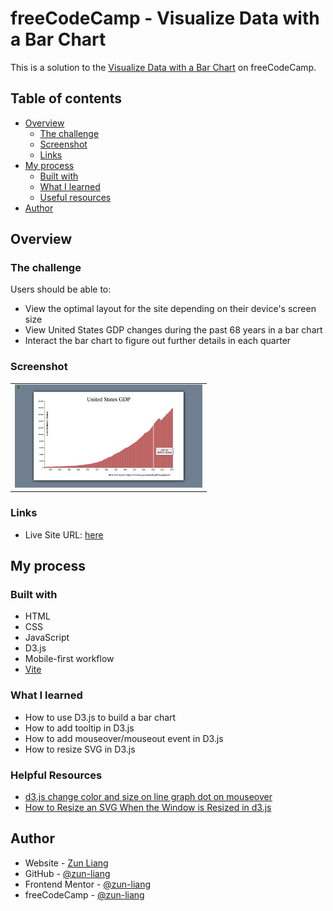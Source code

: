 # freeCodeCamp - Visualize Data with a Bar Chart

This is a solution to the [Visualize Data with a Bar Chart](https://www.freecodecamp.org/learn/data-visualization/data-visualization-projects/visualize-data-with-a-bar-chart) on freeCodeCamp.

## Table of contents

- [Overview](#overview)
  - [The challenge](#the-challenge)
  - [Screenshot](#screenshot)
  - [Links](#links)
- [My process](#my-process)
  - [Built with](#built-with)
  - [What I learned](#what-i-learned)
  - [Useful resources](#useful-resources)
- [Author](#author)

## Overview

### The challenge

Users should be able to:

- View the optimal layout for the site depending on their device's screen size
- View United States GDP changes during the past 68 years in a bar chart
- Interact the bar chart to figure out further details in each quarter

### Screenshot

<table>
  <tr>
    <td>
      <img src="./public/screenshots/screenshot-desktop-default.png" alt="screenshot desktop default" style="width: 300px" />
    </td>
  </tr>
</table>

### Links

- Live Site URL: [here](https://zun-liang.github.io/fcc-d3-bar-chart)

## My process

### Built with

- HTML
- CSS
- JavaScript
- D3.js
- Mobile-first workflow
- [Vite](https://vitejs.dev/)

### What I learned

- How to use D3.js to build a bar chart
- How to add tooltip in D3.js
- How to add mouseover/mouseout event in D3.js
- How to resize SVG in D3.js

### Helpful Resources

- [d3.js change color and size on line graph dot on mouseover](https://stackoverflow.com/questions/23703089/d3-js-change-color-and-size-on-line-graph-dot-on-mouseover)
- [How to Resize an SVG When the Window is Resized in d3.js](https://chartio.com/resources/tutorials/how-to-resize-an-svg-when-the-window-is-resized-in-d3-js/)

## Author

- Website - [Zun Liang](https://zunldev.com/)
- GitHub - [@zun-liang](https://github.com/zun-liang)
- Frontend Mentor - [@zun-liang](https://www.frontendmentor.io/profile/zun-liang)
- freeCodeCamp - [@zun-liang](https://www.freecodecamp.org/zun-liang)
